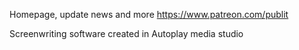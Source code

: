 Homepage, update news and more https://www.patreon.com/publit

Screenwriting software created in Autoplay media studio
